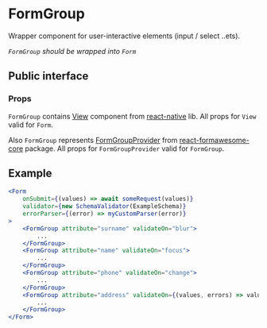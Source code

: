 # FormGroup

Wrapper component for user-interactive elements (input / select ..ets). 

*`FormGroup` should be wrapped into `Form`*

## Public interface

### Props

`FormGroup` contains [View](https://facebook.github.io/react-native/docs/view.html) component from [react-native](https://github.com/facebook/react-native) lib. All props for `View` valid for `Form`.

Also `FormGroup` represents [FormGroupProvider](https://github.com/MAKARD/react-formawesome-core/blob/master/docs/FormGroupProvider.md) from [react-formawesome-core](https://github.com/MAKARD/react-formawesome-core) package. All props for `FormGroupProvider` valid for `FormGroup`.

## Example

```jsx
<Form 
    onSubmit={(values) => await someRequest(values)}
    validator={new SchemaValidator(ExampleSchema)}
    errorParser={(error) => myCustomParser(error)}
>
    <FormGroup attribute="surname" validateOn="blur">
        ...
    </FormGroup>
    <FormGroup attribute="name" validateOn="focus">
        ...
    </FormGroup>
    <FormGroup attribute="phone" validateOn="change">
        ...
    </FormGroup>
    <FormGroup attribute="address" validateOn={(values, errors) => values.address.length === 3}>
        ...
    </FormGroup>
</Form>
```